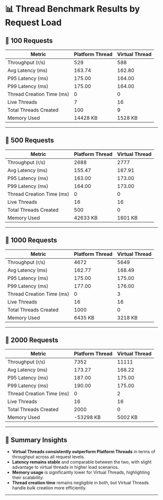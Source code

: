 # 📊 Thread Benchmark Results by Request Load

## 🔹 100 Requests

| Metric                      | Platform Thread | Virtual Thread |
|----------------------------|-----------------|----------------|
| Throughput (r/s)           | 529             | 588            |
| Avg Latency (ms)           | 163.74          | 162.80         |
| P95 Latency (ms)           | 175.00          | 164.00         |
| P99 Latency (ms)           | 175.00          | 164.00         |
| Thread Creation Time (ms)  | 0               | 0              |
| Live Threads               | 7               | 16             |
| Total Threads Created      | 100             | 9              |
| Memory Used                | 14428 KB        | 1528 KB        |

---

## 🔹 500 Requests

| Metric                      | Platform Thread | Virtual Thread |
|----------------------------|-----------------|----------------|
| Throughput (r/s)           | 2688            | 2777           |
| Avg Latency (ms)           | 155.47          | 167.91         |
| P95 Latency (ms)           | 163.00          | 173.00         |
| P99 Latency (ms)           | 164.00          | 173.00         |
| Thread Creation Time (ms)  | 0               | 0              |
| Live Threads               | 16              | 16             |
| Total Threads Created      | 500             | 0              |
| Memory Used                | 42633 KB        | 1601 KB        |

---

## 🔹 1000 Requests

| Metric                      | Platform Thread | Virtual Thread |
|----------------------------|-----------------|----------------|
| Throughput (r/s)           | 4672            | 5649           |
| Avg Latency (ms)           | 162.77          | 168.49         |
| P95 Latency (ms)           | 175.00          | 175.00         |
| P99 Latency (ms)           | 177.00          | 176.00         |
| Thread Creation Time (ms)  | 0               | 3              |
| Live Threads               | 16              | 16             |
| Total Threads Created      | 1000            | 0              |
| Memory Used                | 6435 KB         | 3218 KB        |

---

## 🔹 2000 Requests

| Metric                      | Platform Thread | Virtual Thread |
|----------------------------|-----------------|----------------|
| Throughput (r/s)           | 7352            | 11111          |
| Avg Latency (ms)           | 173.27          | 168.22         |
| P95 Latency (ms)           | 187.00          | 175.00         |
| P99 Latency (ms)           | 190.00          | 175.00         |
| Thread Creation Time (ms)  | 0               | 2              |
| Live Threads               | 16              | 16             |
| Total Threads Created      | 2000            | 0              |
| Memory Used                | -53298 KB       | 5002 KB        |

---

## 🧠 Summary Insights

- **Virtual Threads consistently outperform Platform Threads** in terms of throughput across all request levels.
- **Latency remains stable** and comparable between the two, with slight advantage to virtual threads in higher load scenarios.
- **Memory usage** is significantly lower for Virtual Threads, highlighting their scalability.
- **Thread creation time** remains negligible in both, but Virtual Threads handle bulk creation more efficiently.

---
